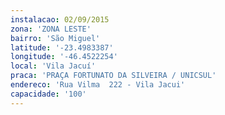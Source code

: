 ```yaml
---
instalacao: 02/09/2015
zona: 'ZONA LESTE'
bairro: 'São Miguel'
latitude: '-23.4983387'
longitude: '-46.4522254'
local: 'Vila Jacuí'
praca: 'PRAÇA FORTUNATO DA SILVEIRA / UNICSUL'
endereco: 'Rua Vilma  222 - Vila Jacui'
capacidade: '100'
---
```

